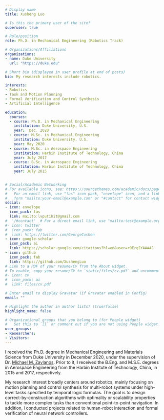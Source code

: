 ```yaml
---
# Display name
title: Xusheng Luo

# Is this the primary user of the site?
superuser: true

# Role/position
role: Ph.D. in Mechanical Engineering (Robotics Track)

# Organizations/Affiliations
organizations:
- name: Duke University
  url: "https://duke.edu"

# Short bio (displayed in user profile at end of posts)
bio: My research interests include robotics.

interests:
- Robotics
- Task and Motion Planning
- Formal Verification and Control Synthesis
- Artificial Intelligence

education:
  courses:
  - course: Ph.D. in Mechanical Engineering
    institution: Duke University, U.S.
    year:  Dec. 2020
  - course: M.Sc. in Mechanical Engineering
    institution: Duke University, U.S.
    year: May 2020
  - course: M.Sc. in Aerospace Engineering
    institution: Harbin Institute of Technology, China
    year: July 2017
  - course: B.Sc. in Aerospace Engineering
    institution: Harbin Institute of Technology, China
    year: July 2015
    

# Social/Academic Networking
# For available icons, see: https://sourcethemes.com/academic/docs/page-builder/#icons
#   For an email link, use "fas" icon pack, "envelope" icon, and a link in the
#   form "mailto:your-email@example.com" or "#contact" for contact widget.
social:
- icon: envelope
  icon_pack: fas
  link: mailto:lvputihit@gmail.com 
#  '/#contact'  # For a direct email link, use "mailto:test@example.org".
#- icon: twitter
#  icon_pack: fab
#  link: https://twitter.com/GeorgeCushen
- icon: google-scholar
  icon_pack: ai
  link: https://scholar.google.com/citations?hl=en&user=rOErgJYAAAAJ
- icon: github
  icon_pack: fab
  link: https://github.com/XushengLuo
# Link to a PDF of your resume/CV from the About widget.
# To enable, copy your resume/CV to `static/files/cv.pdf` and uncomment the lines below.
#- icon: cv
#  icon_pack: ai
#  link: files/cv.pdf

# Enter email to display Gravatar (if Gravatar enabled in Config)
email: ""

# Highlight the author in author lists? (true/false)
highlight_name: false

# Organizational groups that you belong to (for People widget)
#   Set this to `[]` or comment out if you are not using People widget.
user_groups:
- Researchers: 
- Visitors: 
---
```


I received the Ph.D. degree in Mechanical Engineering and Materials Science from Duke University in December 2020, under the supervision of Dr. [Michael M. Zavlanos](http://people.duke.edu/~mz61/). Prior to it, I received the B.Eng. and M.S.E. degrees in Aerospace Engineering from the Harbin Institute of Technology, China, in 2015 and 2017, respectively.

My research interest broadly centers around robotics, mainly focusing on motion planning and control synthesis for multi-robot systems under high-level tasks specified by temporal logic formulas. The goal is to design correct-by-construction algorithms with optimality or scalability properties to tackle more complex tasks than conventional point-to-point navigation. In addition, I conducted projects related to human-robot interaction and formal verification of neural network controllers.
 
